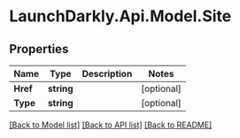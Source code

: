 # LaunchDarkly.Api.Model.Site
## Properties

Name | Type | Description | Notes
------------ | ------------- | ------------- | -------------
**Href** | **string** |  | [optional] 
**Type** | **string** |  | [optional] 

[[Back to Model list]](../README.md#documentation-for-models) [[Back to API list]](../README.md#documentation-for-api-endpoints) [[Back to README]](../README.md)

